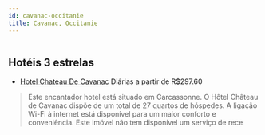 ```yaml
---
id: cavanac-occitanie
title: Cavanac, Occitanie
---
```


<center><img src="https://assets.cosmos-data.com/1/04f20bb3ae9a41e9016ced569cb6080f/410723.jpg" alt="" /></center>


## Hotéis 3 estrelas

-    [Hotel Chateau De Cavanac](https://www.hurb.com/hoteis/cavanac/hotel-chateau-de-cavanac-JNP-JP949114?cmp=18055) Diárias a partir de R$297.60
   > Este encantador hotel está situado em Carcassonne. O Hôtel Château de Cavanac dispõe de um total de 27 quartos de hóspedes. A ligação Wi-Fi à internet está disponível para um maior conforto e conveniência. Este imóvel não tem disponível um serviço de rece
